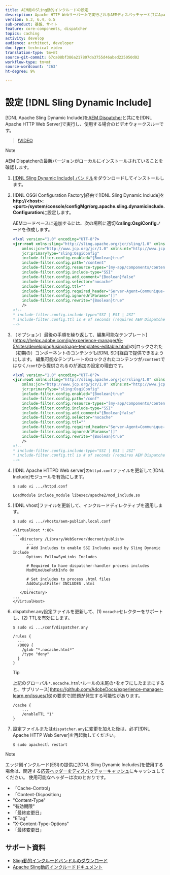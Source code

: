 ```yaml
---
title: AEM用のSling動的インクルードの設定
description: Apache HTTP Webサーバー上で実行されるAEMディスパッチャーと共にApache Sling Dynamic Includeをインストールして使用するビデオのウォークスルーです。
version: 6.3, 6.4, 6.5
sub-product: 基盤、サイト
feature: core-components, dispatcher
topics: caching
activity: develop
audience: architect, developer
doc-type: technical video
translation-type: tm+mt
source-git-commit: 67ca08bf386a217807da3755d46abed225050d02
workflow-type: tm+mt
source-wordcount: '263'
ht-degree: 9%

---
```



# 設定 [!DNL Sling Dynamic Include]

[!DNL Apache Sling Dynamic Include]を[AEM Dispatcher](https://docs.adobe.com/content/help/ja-JP/experience-manager-dispatcher/using/dispatcher.html)と共にを[!DNL Apache HTTP Web Server]で実行し、使用する場合のビデオウォークスルーです。

>[!VIDEO](https://video.tv.adobe.com/v/17040/?quality=12&learn=on)

>[!NOTE]
>
> AEM Dispatcherの最新バージョンがローカルにインストールされていることを確認します。

1. [[!DNL Sling Dynamic Include] バンドル](https://sling.apache.org/downloads.cgi)をダウンロードしてインストールします。
1. [!DNL OSGi Configuration Factory]経由で[!DNL Sling Dynamic Include]を&#x200B;**http://&lt;host>:&lt;port>/system/console/configMgr/org.apache.sling.dynamicinclude.Configuration**&#x200B;に設定します。

   AEMコードベースに追加するには、次の場所に適切な&#x200B;**sling:OsgiConfig**&#x200B;ノードを作成します。

   ```xml
   <?xml version="1.0" encoding="UTF-8"?>
   <jcr:root xmlns:sling="http://sling.apache.org/jcr/sling/1.0" xmlns:cq="http://www.day.com/jcr/cq/1.0"
       xmlns:jcr="http://www.jcp.org/jcr/1.0" xmlns:nt="http://www.jcp.org/jcr/nt/1.0"
       jcr:primaryType="sling:OsgiConfig"
       include-filter.config.enabled="{Boolean}true"
       include-filter.config.path="/content"
       include-filter.config.resource-types="[my-app/components/content/highly-dynamic]"
       include-filter.config.include-type="SSI" 
       include-filter.config.add_comment="{Boolean}false"
       include-filter.config.selector="nocache"
       include-filter.config.ttl=""
       include-filter.config.required_header="Server-Agent=Communique-Dispatcher"
       include-filter.config.ignoreUrlParams="[]"
       include-filter.config.rewrite="{Boolean}true"
       />
   <!--
   * include-filter.config.include-type="SSI | ESI | JSI"
   * include-filter.config.ttl is # of seconds (requires AEM Dispatcher 4.1.11+)
   -->
   ```

1. （オプション）最後の手順を繰り返して、編集可能なテンプレート](https://helpx.adobe.com/jp/experience-manager/6-5/sites/developing/using/page-templates-editable.html)の[ロックされた（初期の）コンポーネントのコンテンツも[!DNL SDI]経由で提供できるようにします。 編集可能なテンプレートのロックされたコンテンツが`/content`ではなく`/conf`から提供されるのが追加の設定の理由です。

   ```xml
   <?xml version="1.0" encoding="UTF-8"?>
   <jcr:root xmlns:sling="http://sling.apache.org/jcr/sling/1.0" xmlns:cq="http://www.day.com/jcr/cq/1.0"
       xmlns:jcr="http://www.jcp.org/jcr/1.0" xmlns:nt="http://www.jcp.org/jcr/nt/1.0"
       jcr:primaryType="sling:OsgiConfig"
       include-filter.config.enabled="{Boolean}true"
       include-filter.config.path="/conf"
       include-filter.config.resource-types="[my-app/components/content/highly-dynamic]"
       include-filter.config.include-type="SSI" 
       include-filter.config.add_comment="{Boolean}false"
       include-filter.config.selector="nocache"
       include-filter.config.ttl=""
       include-filter.config.required_header="Server-Agent=Communique-Dispatcher"
       include-filter.config.ignoreUrlParams="[]"
       include-filter.config.rewrite="{Boolean}true"
       />
   <!--
   * include-filter.config.include-type="SSI | ESI | JSI"
   * include-filter.config.ttl is # of seconds (requires AEM Dispatcher 4.1.11+)
   -->
   ```

1. [!DNL Apache HTTPD Web server]の`httpd.conf`ファイルを更新して[!DNL Include]モジュールを有効にします。

   ```shell
   $ sudo vi .../httpd.conf
   ```

   ```shell
   LoadModule include_module libexec/apache2/mod_include.so
   ```

1. [!DNL vhost]ファイルを更新して、インクルードディレクティブを適用します。

   ```shell
   $ sudo vi .../vhosts/aem-publish.local.conf
   ```

   ```shell
   <VirtualHost *:80>
   ...
      <Directory /Library/WebServer/docroot/publish>
         ...
         # Add Includes to enable SSI Includes used by Sling Dynamic Include
         Options FollowSymLinks Includes
   
         # Required to have dispatcher-handler process includes
         ModMimeUsePathInfo On
   
         # Set includes to process .html files
         AddOutputFilter INCLUDES .html
         ...
      </Directory>
   ...
   </VirtualHost>
   ```

1. dispatcher.any設定ファイルを更新して、(1) `nocache`セレクターをサポートし、(2) TTLを有効にします。

   ```shell
   $ sudo vi .../conf/dispatcher.any
   ```

   ```shell
   /rules {
     ...
     /0009 {
       /glob "*.nocache.html*"
       /type "deny"
     } 
   }
   ```

   >[!TIP]
   >
   > 上記のグローバル`*.nocache.html*`ルールの末尾の`*`をオフにしたままにすると、サブリソース](https://github.com/AdobeDocs/experience-manager-learn.en/issues/16)の要求で[問題が発生する可能性があります。

   ```shell
   /cache {
       ...
       /enableTTL "1"
   }
   ```

1. 設定ファイルまたは`dispatcher.any`に変更を加えた後は、必ず[!DNL Apache HTTP Web Server]を再起動してください。

   ```shell
   $ sudo apachectl restart
   ```

>[!NOTE]
>
>エッジ側インクルード(ESI)の提供に[!DNL Sling Dynamic Includes]を使用する場合は、関連する[応答ヘッダーをディスパッチャーキャッシュ](https://docs.adobe.com/content/help/en/experience-manager-dispatcher/using/configuring/dispatcher-configuration.html#CachingHTTPResponseHeaders)にキャッシュしてください。 使用可能なヘッダーは次のとおりです。
>
>* 「Cache-Control」
>* 「Content-Disposition」
>* &quot;Content-Type&quot;
>* &quot;有効期限&quot;
>* 「最終変更日」
>* &quot;ETag&quot;
>* &quot;X-Content-Type-Options&quot;
>* 「最終変更日」

>



## サポート資料

* [Sling動的インクルードバンドルのダウンロード](https://sling.apache.org/downloads.cgi)
* [Apache Sling動的インクルードドキュメント](https://github.com/Cognifide/Sling-Dynamic-Include)
